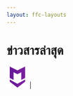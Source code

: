 ```yaml
---
layout: ffc-layouts
---
```


# ข่าวสารล่าสุด


 ![alt text](https://github.com/adam-p/markdown-here/raw/master/src/common/images/icon48.png "Logo Title Text 1") |
